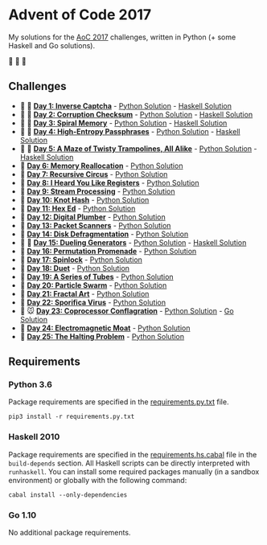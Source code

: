 # Advent of Code 2017

My solutions for the [AoC 2017](http://adventofcode.com/2017) challenges, written in Python (+ some Haskell and Go solutions).

:christmas_tree: :christmas_tree: :christmas_tree:

## Challenges

- :snake: :trident: **[Day 1: Inverse Captcha](http://adventofcode.com/2017/day/1)** - [Python Solution](src/day1.py) - [Haskell Solution](src/day1.hs)
- :snake: :trident: **[Day 2: Corruption Checksum](http://adventofcode.com/2017/day/2)** - [Python Solution](src/day2.py) - [Haskell Solution](src/day2.hs)
- :snake: :trident: **[Day 3: Spiral Memory](http://adventofcode.com/2017/day/3)** - [Python Solution](src/day3.py) - [Haskell Solution](src/day3.hs)
- :snake: :trident: **[Day 4: High-Entropy Passphrases](http://adventofcode.com/2017/day/4)** - [Python Solution](src/day4.py) - [Haskell Solution](src/day4.hs)
- :snake: :trident: **[Day 5: A Maze of Twisty Trampolines, All Alike](http://adventofcode.com/2017/day/5)** - [Python Solution](src/day5.py) - [Haskell Solution](src/day5.hs)
- :snake: **[Day 6: Memory Reallocation](http://adventofcode.com/2017/day/6)** - [Python Solution](src/day6.py)
- :snake: **[Day 7: Recursive Circus](http://adventofcode.com/2017/day/7)** - [Python Solution](src/day7.py)
- :snake: **[Day 8: I Heard You Like Registers](http://adventofcode.com/2017/day/8)** - [Python Solution](src/day8.py)
- :snake: **[Day 9: Stream Processing](http://adventofcode.com/2017/day/9)** - [Python Solution](src/day9.py)
- :snake: **[Day 10: Knot Hash](http://adventofcode.com/2017/day/10)** - [Python Solution](src/day10.py)
- :snake: **[Day 11: Hex Ed](http://adventofcode.com/2017/day/11)** - [Python Solution](src/day11.py)
- :snake: **[Day 12: Digital Plumber](http://adventofcode.com/2017/day/12)** - [Python Solution](src/day12.py)
- :snake: **[Day 13: Packet Scanners](http://adventofcode.com/2017/day/13)** - [Python Solution](src/day13.py)
- :snake: **[Day 14: Disk Defragmentation](http://adventofcode.com/2017/day/14)** - [Python Solution](src/day14.py)
- :snake: :trident: **[Day 15: Dueling Generators](http://adventofcode.com/2017/day/15)** - [Python Solution](src/day15.py) - [Haskell Solution](src/day15.hs)
- :snake: **[Day 16: Permutation Promenade](http://adventofcode.com/2017/day/16)** - [Python Solution](src/day16.py)
- :snake: **[Day 17: Spinlock](http://adventofcode.com/2017/day/17)** - [Python Solution](src/day17.py)
- :snake: **[Day 18: Duet](http://adventofcode.com/2017/day/18)** - [Python Solution](src/day18.py)
- :snake: **[Day 19: A Series of Tubes](http://adventofcode.com/2017/day/19)** - [Python Solution](src/day19.py)
- :snake: **[Day 20: Particle Swarm](http://adventofcode.com/2017/day/20)** - [Python Solution](src/day20.py)
- :snake: **[Day 21: Fractal Art](http://adventofcode.com/2017/day/21)** - [Python Solution](src/day21.py)
- :snake: **[Day 22: Sporifica Virus](http://adventofcode.com/2017/day/22)** - [Python Solution](src/day22.py)
- :snake: :mouse: **[Day 23: Coprocessor Conflagration](http://adventofcode.com/2017/day/23)** - [Python Solution](src/day23.py) - [Go Solution](src/day23.go)
- :snake: **[Day 24: Electromagnetic Moat](http://adventofcode.com/2017/day/24)** - [Python Solution](src/day24.py)
- :snake: **[Day 25: The Halting Problem](http://adventofcode.com/2017/day/25)** - [Python Solution](src/day25.py)

## Requirements

### Python 3.6

Package requirements are specified in the [requirements.py.txt](requirements.py.txt) file.

```
pip3 install -r requirements.py.txt
```

### Haskell 2010

Package requirements are specified in the [requirements.hs.cabal](requirements.hs.cabal) file in the `build-depends` section.
All Haskell scripts can be directly interpreted with `runhaskell`.
You can install some required packages manually (in a sandbox environment) or globally with the following command:

```
cabal install --only-dependencies
```

### Go 1.10

No additional package requirements.
